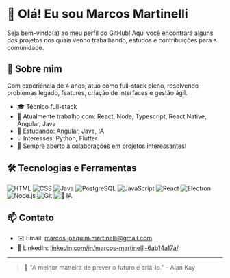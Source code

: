 # 👋 Olá! Eu sou Marcos Martinelli

Seja bem-vindo(a) ao meu perfil do GitHub! Aqui você encontrará alguns dos projetos nos quais venho trabalhando, estudos e contribuições para a comunidade.

## 🚀 Sobre mim

Com experiência de 4 anos, atuo como full-stack pleno, resolvendo problemas legado, features, criação de interfaces e gestão ágil.

- 🎓 Técnico full-stack
- 💼 Atualmente trabalho com: React, Node, Typescript, React Native, Angular, Java
- 🌱 Estudando: Angular, Java, IA
- 💡 Interesses: Python, Flutter
- 🤝 Sempre aberto a colaborações em projetos interessantes!

## 🛠️ Tecnologias e Ferramentas

![HTML](https://img.shields.io/badge/-HTML5-E34F26?style=flat&logo=html5&logoColor=white)
![CSS](https://img.shields.io/badge/-CSS3-1572B6?style=flat&logo=css3)
![Java](https://img.shields.io/badge/-Java-007396?style=flat&logo=java&logoColor=white)
![PostgreSQL](https://img.shields.io/badge/-PostgreSQL-336791?style=flat&logo=postgresql&logoColor=white)
![JavaScript](https://img.shields.io/badge/-JavaScript-F7DF1E?style=flat&logo=javascript&logoColor=black)
![React](https://img.shields.io/badge/-React-61DAFB?style=flat&logo=react&logoColor=black)
![Electron](https://img.shields.io/badge/-Electron-47848F?style=flat&logo=electron&logoColor=white)
![Node.js](https://img.shields.io/badge/-Node.js-339933?style=flat&logo=node.js&logoColor=white)
![Git](https://img.shields.io/badge/-Git-F05032?style=flat&logo=git&logoColor=white)
![🤖 IA](https://img.shields.io/badge/-🤖_IA-000000?style=flat&logoColor=white)

## 📫 Contato

- ✉️ Email: [marcos.joaquim.martinelli@gmail.com](mailto:marcos.joaquim.martinelli@gmail.com)  
- 💼 LinkedIn: [linkedin.com/in/marcos-martinelli-6ab14a17a/](https://linkedin.com/in/marcos-martinelli-6ab14a17a/)  

---

> 💬 "A melhor maneira de prever o futuro é criá-lo." – Alan Kay

